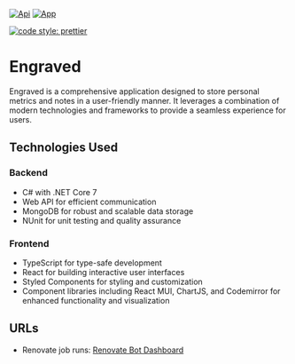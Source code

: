 [![Api](https://github.com/PzYon/engraved/actions/workflows/api.yml/badge.svg)](https://github.com/PzYon/engraved/actions/workflows/api.yml)
[![App](https://github.com/PzYon/engraved/actions/workflows/app.yml/badge.svg)](https://github.com/PzYon/engraved/actions/workflows/app.yml)

[![code style: prettier](https://img.shields.io/badge/code_style-prettier-ff69b4.svg?style=flat-square)](https://github.com/prettier/prettier)

# Engraved

Engraved is a comprehensive application designed to store personal metrics and notes in a user-friendly manner. It leverages a combination of modern technologies and frameworks to provide a seamless experience for users.

## Technologies Used

### Backend

- C# with .NET Core 7
- Web API for efficient communication
- MongoDB for robust and scalable data storage
- NUnit for unit testing and quality assurance

### Frontend

- TypeScript for type-safe development
- React for building interactive user interfaces
- Styled Components for styling and customization
- Component libraries including React MUI, ChartJS, and Codemirror for enhanced functionality and visualization

## URLs

- Renovate job runs: [Renovate Bot Dashboard](https://app.renovatebot.com/dashboard#github/PzYon/engraved/)

